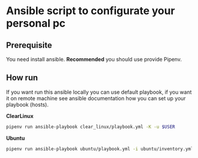 # Ansible script to configurate your personal pc 

## Prerequisite

You need install ansible. **Recommended** you should use provide Pipenv.

## How run

If you want run this ansible locally you can use default playbook, if you want it on remote machine see ansible documentation how you can set up your playbook (hosts).

**ClearLinux**
```bash
pipenv run ansible-playbook clear_linux/playbook.yml -K -u $USER
```

**Ubuntu**
```bash
pipenv run ansible-playbook ubuntu/playbook.yml -i ubuntu/inventory.yml -K -u $USER
```
